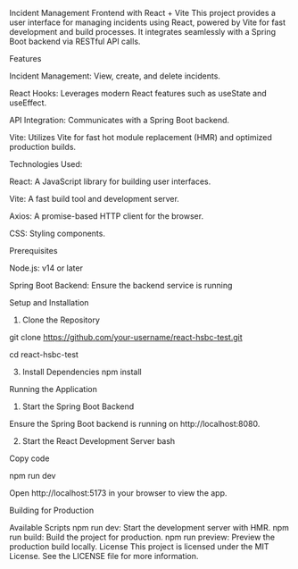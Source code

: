 Incident Management Frontend with React + Vite
This project provides a user interface for managing incidents using React, powered by Vite for fast development and build processes. It integrates seamlessly with a Spring Boot backend via RESTful API calls.

Features

Incident Management: View, create, and delete incidents.

React Hooks: Leverages modern React features such as useState and useEffect.

API Integration: Communicates with a Spring Boot backend.

Vite: Utilizes Vite for fast hot module replacement (HMR) and optimized production builds.

Technologies Used:

React: A JavaScript library for building user interfaces.

Vite: A fast build tool and development server.

Axios: A promise-based HTTP client for the browser.

CSS: Styling components.

Prerequisites

Node.js: v14 or later

Spring Boot Backend: Ensure the backend service is running

Setup and Installation

1. Clone the Repository

git clone https://github.com/your-username/react-hsbc-test.git

cd react-hsbc-test

3. Install Dependencies
npm install

Running the Application

1. Start the Spring Boot Backend
   
Ensure the Spring Boot backend is running on http://localhost:8080.

2. Start the React Development Server
bash

Copy code

npm run dev

Open http://localhost:5173 in your browser to view the app.

Building for Production

Available Scripts
npm run dev: Start the development server with HMR.
npm run build: Build the project for production.
npm run preview: Preview the production build locally.
License
This project is licensed under the MIT License. See the LICENSE file for more information.
